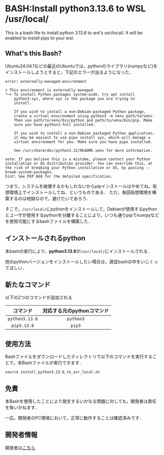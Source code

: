 # BASH:Install python3.13.6 to WSL /usr/local/
This is a bash file to install python 3.13.6 to wsl's usr/local/. It will be enabled to install pips to your wsl.

## What's this Bash?
Ubuntu24.04.1などの最近のUbuntuでは，pythonのライブラリ(numpyなど)をインストールしようとすると，下記のエラーが出るようになった．
```
error: externally-managed-environment

× This environment is externally managed
╰─> To install Python packages system-wide, try apt install
    python3-xyz, where xyz is the package you are trying to
    install.

    If you wish to install a non-Debian-packaged Python package,
    create a virtual environment using python3 -m venv path/to/venv.
    Then use path/to/venv/bin/python and path/to/venv/bin/pip. Make
    sure you have python3-full installed.

    If you wish to install a non-Debian packaged Python application,
    it may be easiest to use pipx install xyz, which will manage a
    virtual environment for you. Make sure you have pipx installed.

    See /usr/share/doc/python3.12/README.venv for more information.

note: If you believe this is a mistake, please contact your Python installation or OS distribution provider. You can override this, at the risk of breaking your Python installation or OS, by passing --break-system-packages.
hint: See PEP 668 for the detailed specification.
```
つまり，システムを破壊するかもしれないからpipインストールはやめてね，仮想環境上でインストールしてね．というものである．
ただ，毎回仮想環境を構築するのは地獄なので，避けたいであろう．

そこで，```/usr/local/```にpythonをインストールして，Debianが使用するpythonとユーザが使用するpythonを分離することにより，いつも通りpipでnumpyなどを使用可能にするbashファイルを構築した．

## インストールされるpython
本bashの実行により，**python3.13.6**が```/usr/local/```にインストールされる．

他のpythonバージョンをインストールしたい場合は，適宜bashの中をいじくってほしい．

## 新たなコマンド
以下の2つのコマンドが追加される

|コマンド|対応する元のpythonコマンド|
|:--:|:--:|
|```python3.13.6```|```python3```|
|```pip3.13.6```|```pip3```|

## 使用方法
Bashファイルをダウンロードしたディレクトリで以下のコマンドを実行することで，本Bashファイルが実行できます．
```
source install_python3.13.6_to_usr_local.sh
```

## 免責
本Bashを使用したことにより発生するいかなる問題に対しても，開発者は責任を負いかねます．

一応，開発者のPC環境において，正常に動作することは確認済みです．

## 開発者情報
開発者は[こちら](https://sugi-kmmm.github.io/)